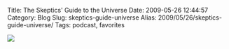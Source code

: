 Title: The Skeptics' Guide to the Universe
Date: 2009-05-26 12:44:57
Category: Blog
Slug: skeptics-guide-universe
Alias: 2009/05/26/skeptics-guide-universe/
Tags: podcast, favorites


<a href='http://www.theskepticsguide.org' target='_blank'><img src='http://www.theskepticsguide.org/images/banner/sgu_200x200_cruise.jpg'></a>
